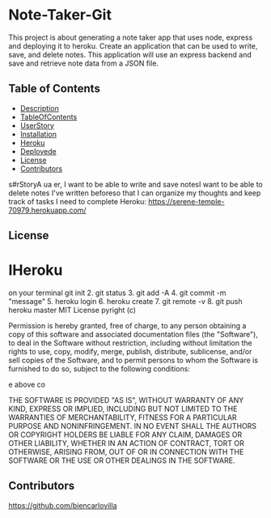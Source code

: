 # Note-Taker-Git
This project is about generating a note taker app that uses node, express and deploying it to heroku. Create an application that can be used to write, save, and delete notes. This application will use an express backend and save and retrieve note data from a JSON file.

## Table of Contents
  * [Description](#Description)
  * [TableOfContents](#TableOfContents)
  * [UserStory](#UserStory)
  * [Installation](#Installation)
  * [Heroku](#Heroku)
  * [Deployede](Deployedn)
  * [License](#license)
  * [Contributors](#Contributors)
  
s#rStoryA ua
er, I want to be able to write and save notesI want  to be able to delete notes I've written beforeso that  I can organize my thoughts and keep track of tasks I need to complete
Heroku:  https://serene-temple-70979.herokuapp.com/

## License

  
# IHeroku
 on your terminal
git init
   2. git status
   3. git add -A
   4. git commit -m "message"
   5. heroku login
   6. heroku create
   7. git remote -v
   8. git push heroku master
MIT License
pyright (c)

Permission is hereby granted, free of charge, to any person obtaining a copy of this software and associated documentation files (the "Software"), to deal in the Software without restriction, including without limitation the rights to use, copy, modify, merge, publish, distribute, sublicense, and/or sell copies of the Software, and to permit persons to whom the Software is furnished to do so, subject to the following conditions:

e above co

THE SOFTWARE IS PROVIDED "AS IS", WITHOUT WARRANTY OF ANY KIND, EXPRESS OR IMPLIED, INCLUDING BUT NOT LIMITED TO THE WARRANTIES OF MERCHANTABILITY, FITNESS FOR A PARTICULAR PURPOSE AND NONINFRINGEMENT. IN NO EVENT SHALL THE AUTHORS OR COPYRIGHT HOLDERS BE LIABLE FOR ANY CLAIM, DAMAGES OR OTHER LIABILITY, WHETHER IN AN ACTION OF CONTRACT, TORT OR OTHERWISE, ARISING FROM, OUT OF OR IN CONNECTION WITH THE SOFTWARE OR THE USE OR OTHER DEALINGS IN THE SOFTWARE.
  
  ## Contributors
   https://github.com/biencarlovilla

